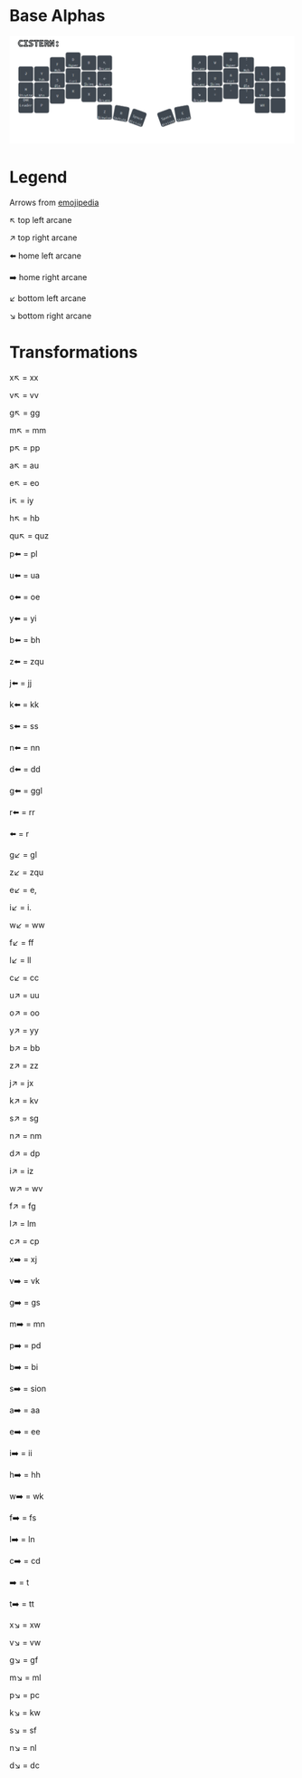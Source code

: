 # Base Alphas

![image](https://github.com/eristocrates/bkqmk/blob/main/keyboards/bastardkb/charybdis/3x6/keymaps/eristocrates/draw/png/CISTERN.png?raw=true)

# Legend

Arrows from [emojipedia](https://emojipedia.org/right-arrow)

↖️ top left arcane

↗️ top right arcane

⬅️ home left arcane

➡️ home right arcane

↙️ bottom left arcane

↘️ bottom right arcane

# Transformations

x↖️ = xx

v↖️ = vv

g↖️ = gg

m↖️ = mm

p↖️ = pp

a↖️ = au

e↖️ = eo

i↖️ = iy

h↖️ = hb

qu↖️ = quz

p⬅️ = pl

u⬅️ = ua

o⬅️ = oe

y⬅️ = yi

b⬅️ = bh

z⬅️ = zqu

j⬅️ = jj

k⬅️ = kk

s⬅️ = ss

n⬅️ = nn

d⬅️ = dd

g⬅️ = ggl

r⬅️ = rr

<space>⬅️ = <space>r

g↙️ = gl

z↙️ = zqu

e↙️ = e,

i↙️ = i.

w↙️ = ww

f↙️ = ff

l↙️ = ll

c↙️ = cc

u↗️ = uu

o↗️ = oo

y↗️ = yy

b↗️ = bb

z↗️ = zz

j↗️ = jx

k↗️ = kv

s↗️ = sg

n↗️ = nm

d↗️ = dp

i↗️ = iz

w↗️ = wv

f↗️ = fg

l↗️ = lm

c↗️ = cp

x➡️ = xj

v➡️ = vk

g➡️ = gs

m➡️ = mn

p➡️ = pd

b➡️ = bi

s➡️ = sion

a➡️ = aa

e➡️ = ee

i➡️ = ii

h➡️ = hh

w➡️ = wk

f➡️ = fs

l➡️ = ln

c➡️ = cd

<space>➡️ = <space>t

t➡️ = tt

x↘️ = xw

v↘️ = vw

g↘️ = gf

m↘️ = ml

p↘️ = pc

k↘️ = kw

s↘️ = sf

n↘️ = nl

d↘️ = dc

